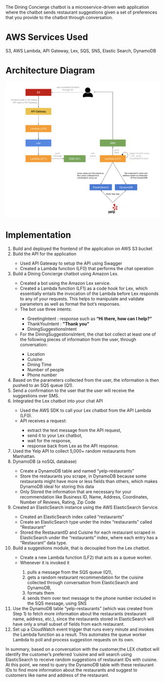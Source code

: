 The Dining Concierge chatbot is a microservice-driven web application where the chatbot sends restaurant suggestions given a set of preferences that you provide to the chatbot through conversation.

# AWS Services Used
S3, AWS Lambda, API Gateway, Lex, SQS, SNS, Elastic Search, DynamoDB

# Architecture Diagram
![architecture](/images/architecture.png)

# Implementation
<ol>
  <li> Build and deployed the frontend of the application on AWS S3 bucket</li>
  <li> Build the API for the application</li>
    <ul>
        <li> Used API Gateway to setup the API using Swagger</li>
        <li> Created a Lambda function (LF0) that performs the chat operation</li>
    </ul>
  <li> Build a Dining Concierge chatbot using Amazon Lex.</li>
     <ul>
        <li> Created a bot using the Amazon Lex service.</li>
        <li> Created a Lambda function (LF1) as a code hook for Lex, which essentially entails the invocation of the Lambda before Lex responds to any of your requests. This helps to manipulate and validate parameters as well as format the bot’s responses.</li>
        <li> The bot use three intents:</li>
         <ul> 
            <li> GreetingIntent : response such as <b>“Hi there, how can I help?” </b> </li>
            <li> ThankYouIntent : <b>"Thank you" </b> </li>
            <li> DiningSuggestionsIntent</li>
        </ul>
        <li> For the DiningSuggestionsIntent, the chat bot collect at least one of the following pieces of information from the user, through conversation: </li>
        <ul>
            <li> Location </li>
            <li> Cuisine </li>
            <li> Dining Time </li>
            <li> Number of people </li>
            <li> Phone number </li>
        </ul>
      </ul>
  <li> Based on the parameters collected from the user, the information is then pushed to an SQS queue (Q1). </li>
  <li> Send a confirmation to the user that the user will receive the suggestions over SMS. </li>
  <li> Integrated the Lex chatbot into your chat API </li>
    <ul>
        <li> Used the AWS SDK to call your Lex chatbot from the API Lambda (LF0). </li>
        <li> API receives a request: </li>
        <ul>
          <li> extract the text message from the API request, </li>
          <li> send it to your Lex chatbot, </li>
          <li> wait for the response, </li>
          <li> response back from Lex as the API response. </li>
        </ul>
    </ul>  
  <li> Used the Yelp API to collect 5,000+ random restaurants from Manhattan. </li>
  <li> DynamoDB (a noSQL database) </li>
    <ul>
        <li> Create a DynamoDB table and named “yelp-restaurants” </li>
        <li> Store the restaurants you scrape, in DynamoDB because some restaurants might have more or less fields than others, which makes DynamoDB ideal for storing this data </li>
        <li> Only Stored the information that are necessary for your recommendation like Business ID, Name, Address, Coordinates, Number of Reviews, Rating, Zip Code </li>
    </ul>
  <li> Created an ElasticSearch instance using the AWS ElasticSearch Service. </li>
    <ul>
        <li> Created an ElasticSearch index called “restaurants”  </li>
        <li> Create an ElasticSearch type under the index “restaurants” called “Restaurant”  </li>
        <li> Stored the RestaurantID and Cuisine for each restaurant scraped in ElasticSearch under the “restaurants” index, where each entry has a “Restaurant” data type. </li>
    </ul>
  <li> Build a suggestions module, that is decoupled from the Lex chatbot. </li>
    <ul>
        <li> Create a new Lambda function (LF2) that acts as a queue worker. </li>
        <li> Whenever it is invoked it </li>
          <ol>
              <li> pulls a message from the SQS queue (Q1), </li>
              <li> gets a random restaurant recommendation for the cuisine collected through conversation from ElasticSearch and DynamoDB,  </li>
              <li> formats them </li>
              <li> sends them over text message to the phone number included in the SQS message, using SNS </li>
         </ol>
   </ul>
  <li> Use the DynamoDB table “yelp-restaurants” (which was created from Step 1) to fetch more information about the restaurants (restaurant name, address, etc.), since the restaurants stored in ElasticSearch will have only a small subset of fields from each restaurant. </li>
  <li> Set up a CloudWatch event trigger that runs every minute and invokes the Lambda function as a result. This automates the queue worker Lambda to poll and process suggestion requests on its own. </li>
</ol>

In summary, based on a conversation with the customer,the LEX chatbot will identify the customer’s preferred ‘cuisine and will search using ElasticSearch to receive random suggestions of restaurant IDs with cuisine. At this point, we need to query the DynamoDB table with these restaurant IDs to find more information about the restaurants and suggest to customers like name and address of the restaurant.
